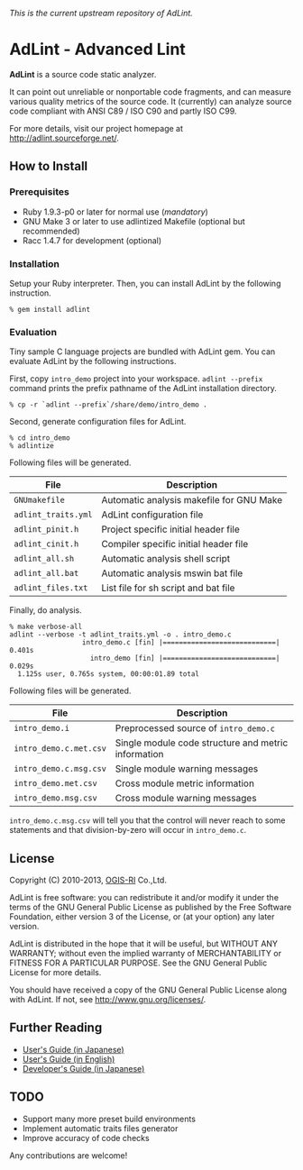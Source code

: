 _This is the current upstream repository of AdLint._

# AdLint - Advanced Lint

**AdLint** is a source code static analyzer.

It can point out unreliable or nonportable code fragments, and can measure various quality metrics of the source code.
It (currently) can analyze source code compliant with ANSI C89 / ISO C90 and partly ISO C99.

For more details, visit our project homepage at <http://adlint.sourceforge.net/>.

## How to Install

### Prerequisites

* Ruby 1.9.3-p0 or later for normal use (*mandatory*)
* GNU Make 3 or later to use adlintized Makefile (optional but recommended)
* Racc 1.4.7 for development (optional)

### Installation

Setup your Ruby interpreter.
Then, you can install AdLint by the following instruction.

    % gem install adlint

### Evaluation

Tiny sample C language projects are bundled with AdLint gem.
You can evaluate AdLint by the following instructions.

First, copy `intro_demo` project into your workspace.
`adlint --prefix` command prints the prefix pathname of the AdLint installation directory.

    % cp -r `adlint --prefix`/share/demo/intro_demo .

Second, generate configuration files for AdLint.

    % cd intro_demo
    % adlintize

Following files will be generated.

File                   | Description
-----------------------|--------------------------------------------------------
`GNUmakefile`          | Automatic analysis makefile for GNU Make
`adlint_traits.yml`    | AdLint configuration file
`adlint_pinit.h`       | Project specific initial header file
`adlint_cinit.h`       | Compiler specific initial header file
`adlint_all.sh`        | Automatic analysis shell script
`adlint_all.bat`       | Automatic analysis mswin bat file
`adlint_files.txt`     | List file for sh script and bat file

Finally, do analysis.

    % make verbose-all
    adlint --verbose -t adlint_traits.yml -o . intro_demo.c
                      intro_demo.c [fin] |============================| 0.401s
                        intro_demo [fin] |============================| 0.029s
      1.125s user, 0.765s system, 00:00:01.89 total

Following files will be generated.

File                   | Description
-----------------------|--------------------------------------------------------
`intro_demo.i`         | Preprocessed source of `intro_demo.c`
`intro_demo.c.met.csv` | Single module code structure and metric information
`intro_demo.c.msg.csv` | Single module warning messages
`intro_demo.met.csv`   | Cross module metric information
`intro_demo.msg.csv`   | Cross module warning messages

`intro_demo.c.msg.csv` will tell you that the control will never reach to some
statements and that division-by-zero will occur in `intro_demo.c`.

## License

Copyright (C) 2010-2013, [OGIS-RI](http://www.ogis-ri.co.jp/) Co.,Ltd.

AdLint is free software: you can redistribute it and/or modify it under the
terms of the GNU General Public License as published by the Free Software
Foundation, either version 3 of the License, or (at your option) any later
version.

AdLint is distributed in the hope that it will be useful, but WITHOUT ANY
WARRANTY; without even the implied warranty of MERCHANTABILITY or FITNESS FOR A
PARTICULAR PURPOSE.  See the GNU General Public License for more details.

You should have received a copy of the GNU General Public License along with
AdLint.  If not, see <http://www.gnu.org/licenses/>.

## Further Reading

* [User's Guide (in Japanese)](http://adlint.sourceforge.net/pmwiki/upload.d/Main/users_guide_ja.html)
* [User's Guide (in English)](http://adlint.sourceforge.net/pmwiki/upload.d/Main/users_guide_en.html)
* [Developer's Guide (in Japanese)](http://adlint.sourceforge.net/pmwiki/upload.d/Main/developers_guide_ja.html)

## TODO

* Support many more preset build environments
* Implement automatic traits files generator
* Improve accuracy of code checks

Any contributions are welcome!
